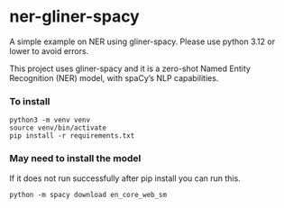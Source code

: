 # ner-gliner-spacy

A simple example on NER using gliner-spacy. Please use python 3.12 or lower to avoid errors.

This project uses gliner-spacy and it is a zero-shot Named Entity Recognition (NER) model, with spaCy’s NLP capabilities.

### To install

```
python3 -m venv venv
source venv/bin/activate
pip install -r requirements.txt
```

### May need to install the model
If it does not run successfully after pip install you can run this.
```
python -m spacy download en_core_web_sm
```